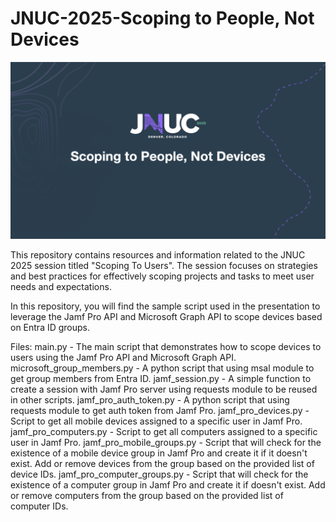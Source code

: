 # JNUC-2025-Scoping to People, Not Devices

![Scoping to People, Not Devices](images/scoping-to-people-not-devices.png)

This repository contains resources and information related to the JNUC 2025 session titled "Scoping To Users". The session focuses on strategies and best practices for effectively scoping projects and tasks to meet user needs and expectations.

In this repository,
you will find the sample script used in the presentation to leverage the Jamf Pro API and Microsoft Graph API to scope devices based on Entra ID groups.


Files:
main.py -
The main script that demonstrates how to scope devices to users using the Jamf Pro API and Microsoft Graph API.
microsoft_group_members.py - 
A python script that using msal module to get group members from Entra ID.
jamf_session.py -
A simple function to create a session with Jamf Pro server using requests module to be reused in other scripts.
jamf_pro_auth_token.py -
A python script that using requests module to get auth token from Jamf Pro.
jamf_pro_devices.py -
Script to get all mobile devices assigned to a specific user in Jamf Pro.
jamf_pro_computers.py -
Script to get all computers assigned to a specific user in Jamf Pro.
jamf_pro_mobile_groups.py -
Script that will check for the existence of a mobile device group in Jamf Pro and create it if it doesn't exist.
Add or remove devices from the group based on the provided list of device IDs.
jamf_pro_computer_groups.py -
Script that will check for the existence of a computer group in Jamf Pro and create it if doesn't exist.
Add or remove computers from the group based on the provided list of computer IDs.
